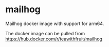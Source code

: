 # mailhog
Mailhog docker image with support for arm64.

The docker image can be pulled from https://hub.docker.com/r/teawithfruit/mailhog
